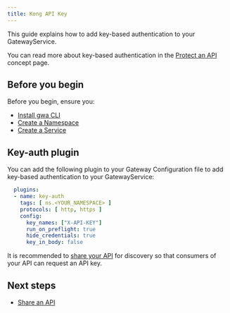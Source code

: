 ```yaml
---
title: Kong API Key
---
```


<!-- overview -->

This guide explains how to add key-based authentication to your GatewayService.

You can read more about key-based authentication in the [Protect an API](/concepts/protect-api.md) concept page.

<!-- prerequisites -->

## Before you begin

Before you begin, ensure you:

- [Install gwa CLI](/how-to/gwa-install.md)
- [Create a Namespace](/references/gwa-commands.md#namespacecreate)
- [Create a Service](/how-to/create-gateway-service.md)

<!-- steps -->

## Key-auth plugin

You can add the following plugin to your Gateway Configuration file to add key-based authentication to your GatewayService:

```yaml
  plugins:
  - name: key-auth
    tags: [ ns.<YOUR_NAMESPACE> ]
    protocols: [ http, https ]
    config:
      key_names: ["X-API-KEY"]
      run_on_preflight: true
      hide_credentials: true
      key_in_body: false
```

It is recommended to [share your API](/how-to/api-discovery.md) for discovery so that consumers of your API can request an API key.

## Next steps

- [Share an API](/how-to/api-discovery.md)
